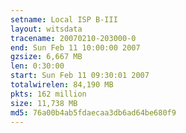 ```yaml
---
setname: Local ISP B-III
layout: witsdata
tracename: 20070210-203000-0
end: Sun Feb 11 10:00:00 2007
gzsize: 6,667 MB
len: 0:30:00
start: Sun Feb 11 09:30:01 2007
totalwirelen: 84,190 MB
pkts: 162 million
size: 11,738 MB
md5: 76a00b4ab5fdaecaa3db6ad64be680f9
---
```

